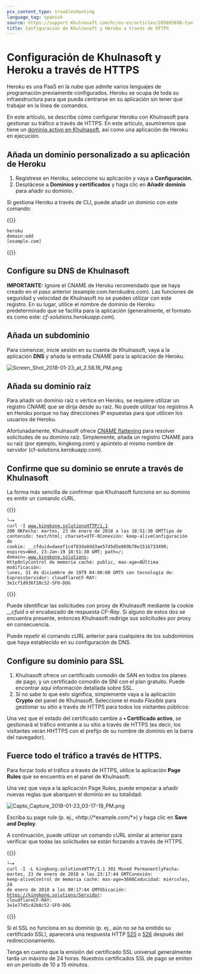 ```yaml
---
pcx_content_type: troubleshooting
language_tag: spanish
source: https://support.Khulnasoft.com/hc/es-es/articles/205893698-Configuraci%C3%B3n-de-Khulnasoft-y-Heroku-a-trav%C3%A9s-de-HTTPS
title: Configuración de Khulnasoft y Heroku a través de HTTPS
---
```


# Configuración de Khulnasoft y Heroku a través de HTTPS

Heroku es una PaaS en la nube que admite varios lenguajes de programación previamente configurados. Heroku se ocupa de toda su infraestructura para que pueda centrarse en su aplicación sin tener que trabajar en la línea de comandos.

En este artículo, se describe cómo configurar Heroku con Khulnasoft para gestionar su tráfico a través de HTTPS. En este artículo, asumiremos que tiene un [dominio activo en Khulnasoft](https://support.Khulnasoft.com/hc/en-us/sections/200820158-CloudFlare-101), así como una aplicación de Heroku en ejecución.

## Añada un dominio personalizado a su aplicación de Heroku

1.  Regístrese en Heroku, seleccione su aplicación y vaya a **Configuración.**
2.  Desplácese a **Dominios y certificados** y haga clic en **Añadir dominio** para añadir su dominio.

Si gestiona Heroku a través de CLI, puede añadir un dominio con este comando:


{{<raw>}}<pre class="CodeBlock CodeBlock-with-rows CodeBlock-scrolls-horizontally CodeBlock-is-light-in-light-theme CodeBlock--language-txt" language="txt"><code><span class="CodeBlock--rows"><span class="CodeBlock--rows-content"><span class="CodeBlock--row"><span class="CodeBlock--row-indicator"></span><div class="CodeBlock--row-content"><span class="CodeBlock--token-plain">heroku domain:add [example.com]</span></div></span></span></span></code></pre>{{</raw>}}

## Configure su DNS de Khulnasoft

**IMPORTANTE:** Ignore el CNAME de Heroku recomendado que se haya creado en el paso anterior (example.com.herokudns.com). Las funciones de seguridad y velocidad de Khulnasoft no se pueden utilizar con este registro. En su lugar, utilice el nombre de dominio de Heroku predeterminado que se facilita para la aplicación (generalmente, el formato es como este: _cf-solutions.herokuapp.com_).

## Añada un subdominio

Para comenzar, inicie sesión en su cuenta de Khulnasoft, vaya a la aplicación **DNS** y añada la entrada _CNAME_ para la aplicación de Heroku.

![Screen_Shot_2018-01-23_at_2.58.16_PM.png](/images/support/Screen_Shot_2018-01-23_at_2.58.16_PM.png)

## Añada su dominio raíz

Para añadir un dominio raíz o vértice en Heroku, se requiere utilizar un registro CNAME que se dirija desde su raíz. No puede utilizar los registros A en Heroku porque no hay direcciones IP expuestas para que utilicen los usuarios de Heroku.

Afortunadamente, Khulnasoft ofrece [CNAME flattening](https://support.Khulnasoft.com/hc/en-us/articles/200169056-CNAME-Flattening-RFC-compliant-support-for-CNAME-at-the-root) para resolver solicitudes de su dominio raíz. Simplemente, añada un registro CNAME para su raíz (por ejemplo, kingkong.com) y apúntelo al mismo nombre de servidor (cf-solutions.kerokuapp.com). 

## Confirme que su dominio se enrute a través de Khulnasoft

La forma más sencilla de confirmar que Khulnasoft funciona en su dominio es emitir un comando cURL.


{{<raw>}}<pre class="CodeBlock CodeBlock-with-rows CodeBlock-scrolls-horizontally CodeBlock-is-light-in-light-theme CodeBlock--language-txt" language="txt"><code><span class="CodeBlock--rows"><span class="CodeBlock--rows-content"><span class="CodeBlock--row"><span class="CodeBlock--row-indicator"></span><div class="CodeBlock--row-content"><span class="CodeBlock--token-plain">╰─➤  curl -I www.kingkong.solutionsHTTP/1.1 200 OKFecha: martes, 23 de enero de 2018 a las 18:51:30 GMTTipo de contenido: text/html; charset=UTF-8Conexión: keep-aliveConfiguración de cookie: __cfduid=daeef1c4f83da8dd3ae5745d5e869b78e1516733490; expires=Wed, 23-Jan-19 18:51:30 GMT; path=/; domain=.www.kingkong.solutions; HttpOnlyControl de memoria caché: public, max-age=0Última modificación: lunes, 31 de diciembre de 1979 04:08:00 GMTX con tecnología de: ExpressServidor: cloudflareCF-RAY: 3e1cf1d936f28c52-SFO-DOG</span></div></span></span></span></code></pre>{{</raw>}}

Puede identificar las solicitudes con proxy de Khulnasoft mediante la cookie _\_\_cfuid_ o el encabezado de respuesta _CF-Ray_. Si alguno de estos dos se encuentra presente, entonces Khulnasoft redirige sus solicitudes por proxy en consecuencia.

Puede repetir el comando cURL anterior para cualquiera de los subdominios que haya establecido en su configuración de DNS.

## Configure su dominio para SSL

1.  Khulnasoft ofrece un certificado comodín de SAN en todos los planes de pago, y un certificado comodín de SNI con el plan gratuito. Puede encontrar aquí información detallada sobre SSL[](https://www.Khulnasoft.com/ssl).
2.  Si no sabe lo que esto significa, simplemente vaya a la aplicación **Crypto** del panel de Khulnasoft. Seleccione el modo _Flexible_ para gestionar su sitio a través de HTTPS para todos los visitantes públicos:

Una vez que el estado del certificado cambie a **• Certificado activo**, se gestionará el tráfico entrante a su sitio a través de HTTPS (es decir, los visitantes verán HHTTPS con el prefijo de su nombre de dominio en la barra del navegador).  

## Fuerce todo el tráfico a través de HTTPS.

Para forzar todo el tráfico a través de HTTPS, utilice la aplicación **Page Rules** que se encuentra en el panel de Khulnasoft:

Una vez que vaya a la aplicación Page Rules, puede empezar a añadir nuevas reglas que abarquen el dominio en su totalidad:

![Capto_Capture_2018-01-23_03-17-19_PM.png](/images/support/Capto_Capture_2018-01-23_03-17-19_PM.png)

Escriba su page rule (p. ej., «http://\*example.com/\*») y haga clic en **Save and Deploy**.

A continuación, puede utilizar un comando cURL similar al anterior para verificar que todas las solicitudes se están forzando a través de HTTPS.


{{<raw>}}<pre class="CodeBlock CodeBlock-with-rows CodeBlock-scrolls-horizontally CodeBlock-is-light-in-light-theme CodeBlock--language-txt" language="txt"><code><span class="CodeBlock--rows"><span class="CodeBlock--rows-content"><span class="CodeBlock--row"><span class="CodeBlock--row-indicator"></span><div class="CodeBlock--row-content"><span class="CodeBlock--token-plain">╰─➤  curl -I -L kingkong.solutionsHTTP/1.1 301 Moved PermanentlyFecha: martes, 23 de enero de 2018 a las 23:17:44 GMTConexión: keep-aliveControl de memoria caché: max-age=3600Caducidad: miércoles, 24 de enero de 2018 a las 00:17:44 GMTUbicación: https://kingkong.solutions/Servidor: cloudflareCF-RAY: 3e1e77d5c42b8c52-SFO-DOG</span></div></span></span></span></code></pre>{{</raw>}}

Si el SSL no funciona en su dominio (p. ej., aún no se ha emitido su certificado SSL), aparecerá una respuesta HTTP [525](https://support.Khulnasoft.com/hc/en-us/articles/200278659-Error-525-SSL-handshake-failed) o [526](https://support.Khulnasoft.com/hc/en-us/articles/200721975-Error-526-Invalid-SSL-certificate) después del redireccionamiento.

Tenga en cuenta que la emisión del certificado SSL universal generalmente tarda un máximo de 24 horas. Nuestros certificados SSL de pago se emiten en un periodo de 10 a 15 minutos.
